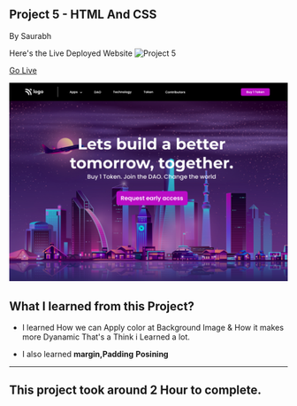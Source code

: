 ## Project 5 - HTML And CSS
By Saurabh

Here's the Live Deployed Website ![Project 5](https://img.shields.io/badge/Project-5-blueviolet)

 [Go Live](https://join-dao-ineuron.netlify.app/)

 ![complete Website](./5.png)

 ## What I learned from this Project?

- I learned How we can Apply color at Background Image & How it makes more Dyanamic That's a Think i Learned a lot.

- I also learned **margin,Padding**
**Posining**

***

## This project took around **2 Hour** to complete.
